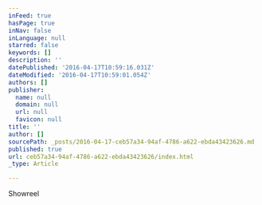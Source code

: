 ```yaml
---
inFeed: true
hasPage: true
inNav: false
inLanguage: null
starred: false
keywords: []
description: ''
datePublished: '2016-04-17T10:59:16.031Z'
dateModified: '2016-04-17T10:59:01.054Z'
authors: []
publisher:
  name: null
  domain: null
  url: null
  favicon: null
title: ''
author: []
sourcePath: _posts/2016-04-17-ceb57a34-94af-4786-a622-ebda43423626.md
published: true
url: ceb57a34-94af-4786-a622-ebda43423626/index.html
_type: Article

---
```

Showreel